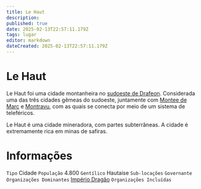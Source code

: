 ```yaml
---
title: Le Haut
description: 
published: true
date: 2025-02-13T22:57:11.179Z
tags: lugar
editor: markdown
dateCreated: 2025-02-13T22:57:11.179Z
---
```


# Le Haut
Le Haut foi uma cidade montanheira no [sudoeste de Drafeon](/lugares/plano-material/drafeon/sudoeste-de-drafeon). Considerada uma das três cidades gêmeas do sudoeste, juntamente com [Montee de Marc](/lugares/plano-material/drafeon/sudoeste-de-drafeon/montee-de-marc) e [Montravu](/lugares/plano-material/drafeon/sudoeste-de-drafeon/montravu), com as quais se conecta por meio de um sistema de teleféricos. 

Le Haut é uma cidade mineradora, com partes subterrâneas. A cidade é extremamente rica em minas de safiras.

# Informações
`Tipo` Cidade
`População` 4.800
`Gentílico` Hautaise 
`Sub-locações` 
`Governante` []()
`Organizações Dominantes` [Império Dragão](/faccoes/nacoes/imperio-dragao#imperio-dragao)
`Organizações Incluídas`
